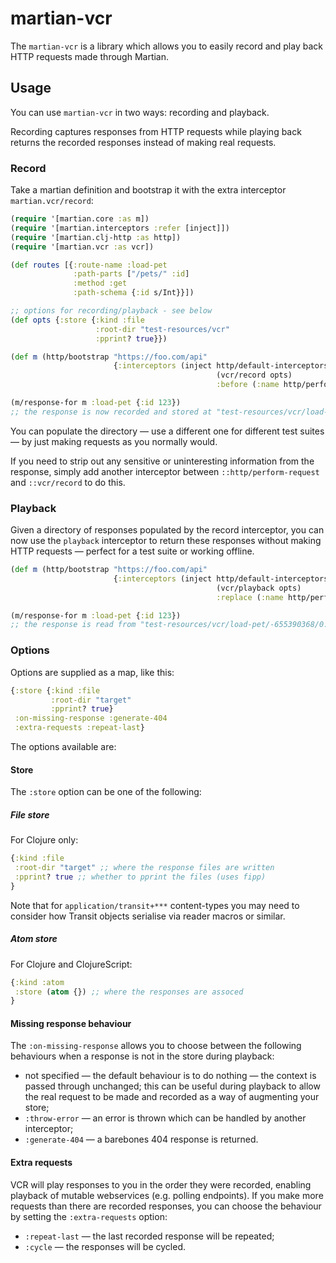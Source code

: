 # martian-vcr

The `martian-vcr` is a library which allows you to easily record and play back HTTP requests made through Martian.

## Usage

You can use `martian-vcr` in two ways: recording and playback.

Recording captures responses from HTTP requests while playing back returns the recorded responses instead of making real
requests.

### Record

Take a martian definition and bootstrap it with the extra interceptor `martian.vcr/record`:

```clojure
(require '[martian.core :as m])
(require '[martian.interceptors :refer [inject]])
(require '[martian.clj-http :as http])
(require '[martian.vcr :as vcr])

(def routes [{:route-name :load-pet
              :path-parts ["/pets/" :id]
              :method :get
              :path-schema {:id s/Int}}])

;; options for recording/playback - see below
(def opts {:store {:kind :file
                   :root-dir "test-resources/vcr"
                   :pprint? true}})

(def m (http/bootstrap "https://foo.com/api"
                       {:interceptors (inject http/default-interceptors
                                              (vcr/record opts)
                                              :before (:name http/perform-request))}))

(m/response-for m :load-pet {:id 123})
;; the response is now recorded and stored at "test-resources/vcr/load-pet/-655390368/0.edn"
```

You can populate the directory — use a different one for different test suites — by just making requests as you normally
would.

If you need to strip out any sensitive or uninteresting information from the response, simply add another interceptor
between `::http/perform-request` and `::vcr/record` to do this.

### Playback

Given a directory of responses populated by the record interceptor, you can now use the `playback` interceptor to return
these responses without making HTTP requests — perfect for a test suite or working offline.

```clojure
(def m (http/bootstrap "https://foo.com/api"
                       {:interceptors (inject http/default-interceptors
                                              (vcr/playback opts)
                                              :replace (:name http/perform-request))}))

(m/response-for m :load-pet {:id 123})
;; the response is read from "test-resources/vcr/load-pet/-655390368/0.edn" and returned
```

### Options

Options are supplied as a map, like this:

```clojure
{:store {:kind :file
         :root-dir "target"
         :pprint? true}
 :on-missing-response :generate-404
 :extra-requests :repeat-last}
```

The options available are:

#### Store

The `:store` option can be one of the following:

##### File store

For Clojure only:

```clojure
{:kind :file
 :root-dir "target" ;; where the response files are written
 :pprint? true ;; whether to pprint the files (uses fipp)
}
```

Note that for `application/transit+***` content-types you may need to consider how Transit objects serialise via reader
macros or similar.

##### Atom store

For Clojure and ClojureScript:

```clojure
{:kind :atom
 :store (atom {}) ;; where the responses are assoced
}
```

#### Missing response behaviour

The `:on-missing-response` allows you to choose between the following behaviours when a response is not in the store
during playback:

- not specified — the default behaviour is to do nothing — the context is passed through unchanged; this can be useful
                  during playback to allow the real request to be made and recorded as a way of augmenting your store;
- `:throw-error` — an error is thrown which can be handled by another interceptor;
- `:generate-404` — a barebones 404 response is returned.

#### Extra requests

VCR will play responses to you in the order they were recorded, enabling playback of mutable webservices (e.g. polling
endpoints). If you make more requests than there are recorded responses, you can choose the behaviour by setting the
`:extra-requests` option:

- `:repeat-last` — the last recorded response will be repeated;
- `:cycle` — the responses will be cycled.
